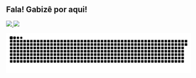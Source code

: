 ## Fala! Gabizê por aqui! 
 <div>
  <a href="https://github.com/devgabize">
  <img height="140em" src="https://github-readme-stats.vercel.app/api?username=devGabize&show_icons=true&theme=dracula&include_all_commits=true&count_private=true"/>
  <img height="140em" src="https://github-readme-stats.vercel.app/api/top-langs/?username=devGabize&layout=compact&langs_count=7&theme=algolia"/>
</div>
 
<div> 
 
  ![Snake animation](https://github.com/devgabize/devgabize/blob/output/github-contribution-grid-snake.svg)
 
</div>
